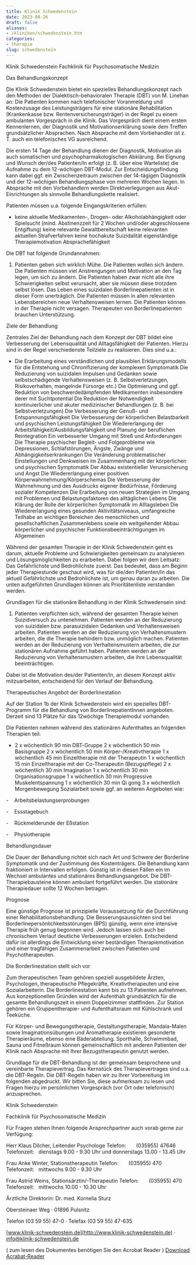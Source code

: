 ```yaml
---
title: Klinik Schwedenstein
date: 2023-08-26
draft: false
aliases:
- /kliniken/schwedenstein.htm
categories:
- therapie
slug: schwedenstein
---
```




Klinik
Schwedenstein Fachklinik für Psychosomatische Medizin

Das Behandlungskonzept

Die Klinik
Schwedenstein bietet ein spezielles Behandlungskonzept nach den Methoden der Dialektisch-behavioralen
Therapie (DBT) von M. Linehan an: Die Patienten kommen nach telefonischer
Voranmeldung und Kostenzusage des Leistungsträgers für eine stationäre
Rehabilitation (Krankenkasse bzw. Rentenversicherungsträger) in der Regel zu
einem ambulanten Vorgespräch in die Klinik. Das Vorgespräch dient einem ersten
Kennenlernen, der Diagnostik und Motivationserklärung sowie dem Treffen grundsätzlicher
Absprachen. Nach Absprache mit dem Vorbehandler ist z. T. auch ein telefonisches
VG ausreichend.

Die ersten 14 Tage
der Behandlung dienen der Diagnostik, Motivation als auch somatischen und
psychopharmakologischen Abklärung. Bei Eignung und Wunsch der/des Patienten/In
erfolgt (z. B. über eine Warteliste) die Aufnahme zu dem 12-wöchigen
DBT-Modul. Zur Entscheidungsfindung kann dabei ggf. ein Zwischenzeitraum
zwischen der 14-tägigen Diagnostik und der 12-wöchigen Behandlungsphase von
mehreren Wochen liegen. In Absprache mit den Vorbehandlern werden
Direktverlegungen aus Akut-Einrichtungen als sinnvolle Behandlungskette
realisiert.

Patienten müssen
u.a. folgende Eingangskriterien erfüllen:

- keine aktuelle
    Medikamenten-, Drogen- oder Alkoholabhängigkeit oder Spielsucht (mind.
    Abstinenzzeit für 2 Wochen und/oder abgeschlossene Entgiftung) keine relevante
    Gewaltbereitschaft keine relevanten
    aktuellen Strafverfahren keine hochakute
    Suizidalität eigenständige
    Therapiemotivation Absprachefähigkeit

Die DBT hat
folgende Grundannahmen:

1. Patienten geben
    sich wirklich Mühe. Die Patienten
    wollen sich ändern. Die Patienten müssen
    viel Anstrengungen und Motivation an den Tag legen, um sich zu ändern. Die Patienten
    haben zwar nicht alle ihre Schwierigkeiten selbst verursacht, aber sie müssen
    diese trotzdem selbst lösen. Das Leben eines
    suizidalen Borderlinepatienten ist in dieser Form unerträglich. Die Patienten müssen
    in allen relevanten Lebensbereichen neue Verhaltensweisen lernen. Die Patienten können
    in der Therapie nicht versagen. Therapeuten von
    Borderlinepatienten brauchen Unterstützung.

Ziele der Behandlung

Zentrales Ziel der
Behandlung nach dem Konzept der DBT bildet eine Verbesserung der Lebensqualität
und Alltagsfähigkeit der Patienten. Hierzu sind in der Regel verschiedenste
Teilziele zu realisieren. Dies sind u.a.:

- Die Erarbeitung
      eines verständlichen und plausiblen Erklärungsmodells für die
      Entstehung und Chronifizierung der komplexen Symptomatik Die Reduzierung
      von suizidalen Impulsen und Gedanken sowie selbstschädigende
      Verhaltensweisen (z. B. Selbstverletzungen, Risikoverhalten, mangelnde Fürsorge
      etc.) Die Optimierung
      und ggf. Reduktion von beschwerdedämpfenden Medikamenten insbesondere
      derer mit Suchtpotential Die Reduktion
      der Notwendigkeit kontinuierlicher und akuter medizinischer Behandlungen
      (z. B. bei Selbstverletzungen) Die Verbesserung
      der Genuß- und Entspannungsfähigkeit Die Verbesserung
      der körperlichen Belastbarkeit und psychischen Leistungsfähigkeit Die
      Wiedererlangung der Arbeitsfähigkeit/Ausbildungsfähigkeit und Planung
      der beruflichen Reintegration Ein verbesserter
      Umgang mit Streß und Anforderungen Die Therapie
      psychischer Begleit- und Folgeprobleme wie Depressionen, Schlafstörungen,
      Ängste, Zwänge und Abhängigkeitserkrankungen Die Veränderung
      problematischer Einstellungen und Denkweisen im Zusammenhang mit der körperlichen
      und psychischen Symptomatik Der Abbau existentieller
      Verunsicherung und Angst Die
      Wiedererlangung einer positiven Körperwahrnehmung/Körperschemas Die Verbesserung
      der Wahrnehmung und des Ausdrucks eigener Bedürfnisse, Förderung sozialer
      Kompetenzen Die Erarbeitung
      von neuen Strategien im Umgang mit Problemen und Belastungsfaktoren des
      alltäglichen Lebens Die Klärung der
      Rolle der körperlichen Symptomatik im Alltagsleben Die
      Wiedererlangung eines gesunden Aktivitätsniveaus, umfangreiche Teilhabe
      an wichtigen Bereichen des menschlichen und gesellschaftlichen
      Zusammenlebens sowie ein weitgehender Abbau körperlicher und psychischer
      Funktionsbeeinträchtigungen im Allgemeinen

Während der gesamten
Therapie in der Klinik Schwedenstein geht es darum, aktuelle Probleme und
Schwierigkeiten gemeinsam zu analysieren und Lösungsmöglichkeiten zu
erarbeiten. Dabei folgen wir dem Leitsatz: Das Gefährlichste und Bedrohlichste
zuerst. Das bedeutet, dass am Beginn jeder Therapiestunde geschaut wird, was für
die/den Patienten/In das aktuell Gefährlichste und Bedrohlichste ist, um genau
daran zu arbeiten. Die unten aufgeführten Grundlagen können als Prioritätenliste
verstanden werden.

Grundlagen für
die stationäre Behandlung in der Klinik Schwedensein sind:

1. Patienten
    verpflichten sich, während der gesamten Therapie keinen Suizidversuch zu
    untenehmen. Patienten werden
    an der Reduzierung von suizidalen bzw. parasuizidalen Gedanken und
    Verhaltensweisen arbeiten. Patienten werden
    an der Reduzierung von Verhaltensmustern arbeiten, die die Therapie
    behindern bzw. unmöglich machen. Patienten werden
    an der Reduzierung von Verhaltensmustern arbeiten, die zur stationären
    Aufnahme geführt haben. Patienten werden
    an der Reduzierung von Verhaltensmustern arbeiten, die ihre Lebensqualität
    beeinträchtigen.

Dabei ist die
Motivation des/der Patienten/In, an diesem Konzept aktiv mitzuarbeiten,
entscheidend für den Verlauf der Behandlung.

Therapeutisches
Angebot der Borderlinestation

Auf der Station 1b
der Klinik Schwedenstein wird ein spezielles DBT-Programm für die Behandlung
von BorderlinepatientInnen angeboten. Derzeit sind 13 Plätze für das 12wöchige
Therapiemodul vorhanden.

Die Patienten nehmen
während des stationären Aufenthaltes an folgenden Therapien teil:

- 2 x wöchentlich
        90 min DBT-Gruppe 2 x wöchentlich
        50 min Basisgruppe 2 x wöchentlich
        50 min Körper-/Kreativtherapie 1 x wöchentlich
        45 min Einzeltherapie mit der Therapeutin 1 x wöchentlich
        15 min Einzeltherapie mit der Co-Therapeutin (Bezugspflege) 2 x wöchentlich
        30 min Imagination 1 x wöchentlich
        30 min Organisationsgruppe 1 x wöchentlich
        30 min Progressive Muskelentspannung 1 x wöchentlich
        30 min Qi gong 3 x wöchentlich
        Morgenbewegung Sozialarbeit
        sowie ggf. an weiteren Angeboten wie:

-   
  Arbeitsbelastungserprobungen

-   
  Essstagebuch

-   
  Rückmelderunde
            der Eßstation

-   
  Physiotherapie

Behandlungsdauer

Die Dauer der
Behandlung richtet sich nach Art und Schwere der Borderline Symptomatik und der
Zustimmung des Kostenträgers. Die Behandlung kann fraktioniert in Intervallen
erfolgen. Günstig ist in diesen Fällen ein im Wechsel ambulantes und stationäres
Behandlungsangebot. Die DBT-Therapiebausteine können ambulant fortgeführt
werden. Die stationäre Therapiedauer sollte 12 Wochen betragen.

Prognose

Eine günstige
Prognose ist prinzipielle Voraussetzung für die Durchführung einer
Rehabilitationsbehandlung. Die Besserungsaussichten sind bei Borderlinepersönlichkeitsstörungen
(BPS) günstig, wenn eine intensive Therapie früh genug begonnen wird. Jedoch
lassen sich auch bei chronischem Verlauf deutliche Verbesserungen erzielen.
Entscheidend dafür ist allerdings die Entwicklung einer beständigen
Therapiemotivation und einer tragfähigen Zusammenarbeit zwischen Patienten und
Psychotherapeuten.

Die Borderlinestation
stellt sich vor

Zum therapeutischen
Team gehören speziell ausgebildete Ärzten, Psychologen, therapeutische
Pflegekräfte, Kreativtherapeuten und eine Sozialarbeiterin. Die Borderlinestation
kann bis zu 13 Patienten aufnehmen. Aus konzeptionellen Gründen wird der
Aufenthalt grundsätzlich für die gesamte Behandlungszeit in einem Doppelzimmer
stattfinden. Zur Station gehören ein Gruppentherapie- und Aufenthaltsraum mit Kühlschrank
und Teeküche.

Für Körper- und
Bewegungstherapie, Gestaltungstherapie, Mandala-Malen sowie Imaginationsübungen
und Aromatherapie existieren gesonderte Therapieräume, ebenso eine Bäderabteilung.
Sporthalle, Schwimmbad, Sauna und Fitneßraum können gemeinschaftlich mit
anderen Patienten der Klinik nach Absprache mit Ihrer Bezugstherapeutin genutzt
werden.

Grundlage für die
DBT-Behandlung ist der gemeinsam besprochene und vereinbarte Therapievertrag.
Das Kernstück des Therapievertrages sind u.a. die DBT-Regeln. Die DBT-Regeln
haben wir zu Ihrer Vorbereitung im folgenden abgedruckt. Wir bitten Sie, diese
aufmerksam zu lesen und Fragen hierzu im persönlichen Vorgespräch (vor Ort
oder telefonisch) anzusprechen.

Klinik
Schwedenstein

Fachklinik für
Psychosomatische Medizin

Für Fragen stehen
Ihnen folgende Ansprechpartner auch vorab gerne zur Verfügung:

Herr Klaus Dilcher,
Leitender Psychologe Telefon:       (035955) 47646 Telefonzeit:   dienstags 9.00 - 9.30 Uhr und donnerstags 13.00 - 13.45
Uhr

Frau Anke Winter,
Stationstherapeutin Telefon:       (035955) 470 Telefonzeit:   mittwochs 9.00 - 9.30 Uhr

Frau Astrid Weins,
Stationsärztin/-Therapeutin Telefon:       (035955) 470 Telefonzeit:   mittwochs 10.00 - 10.30 Uhr

Ärztliche Direktorin:
Dr. med. Kornelia Sturz

Obersteinaer Weg ·
01896 Pulsnitz

Telefon (03 59 55)
47-0 · Telefax (03 59 55) 47-635

[www.klinik-schwedenstein.de](http://www.klinik-schwedenstein.de) · [info@klinik-schwedenstein.de](mailto:info@klinik-schwedenstein.de)


( zum lesen des Dokumentes
benötigen Sie den Acrobat Reader ) [Download
Acrabat-Reader](http://www.adobe.de/products/acrobat/readstep2.html)

